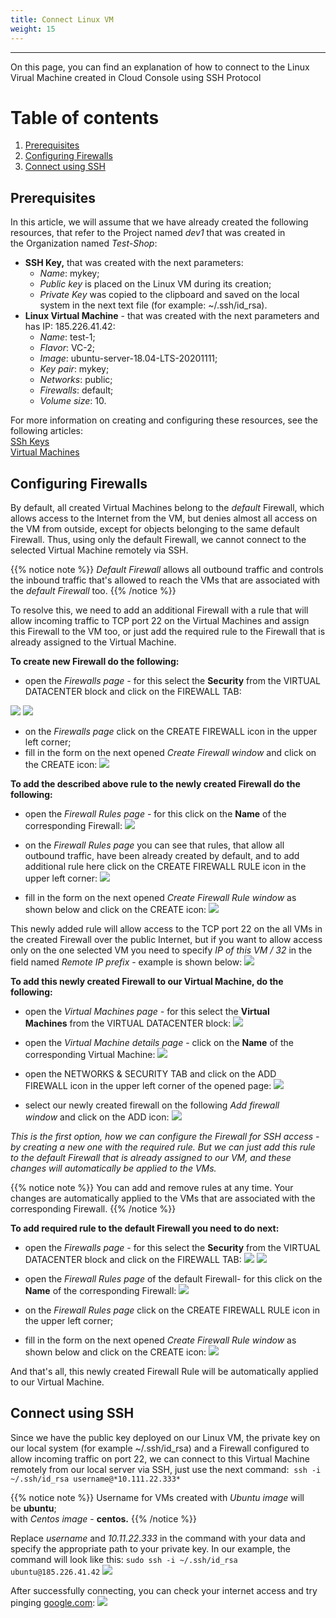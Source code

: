 ```yaml
---
title: Connect Linux VM
weight: 15
---
```

___
On this page, you can find an explanation of how to connect to the Linux Virual Machine created in Cloud Console using SSH Protocol

# Table of contents
1. [Prerequisites](#prerequisites)
2. [Configuring Firewalls](#configuring-firewalls)
3. [Connect using SSH](#connect-using-ssh)

## Prerequisites
In this article, we will assume that we have already created the following resources, that refer to the Project named *dev1* that was created in the Organization named *Test-Shop*:
- **SSH Key,** that was created with the next parameters:
  - *Name*: mykey;
  - *Public key* is placed on the Linux VM during its creation;
  - *Private Key* was copied to the clipboard and saved on the local system in the next text file (for example: ~/.ssh/id_rsa).
- **Linux Virtual Machine** - that was created with the next parameters and has IP: 185.226.41.42:
  - *Name*: test-1;
  - *Flavor*: VC-2;
  - *Image*: ubuntu-server-18.04-LTS-20201111;
  - *Key pair*: mykey;
  - *Networks*: public;
  - *Firewalls*: default;
  - *Volume size*: 10.

For more information on creating and configuring these resources, see the following articles:  
[SSh Keys](https://kb.ventuscloud.eu/knowledge/ssh-keys)        
[Virtual Machines](https://kb.ventuscloud.eu/knowledge/linux-virtual-machines)   

## Configuring Firewalls
By default, all created Virtual Machines belong to the *default* Firewall, which allows access to the Internet from the VM, but denies almost all access on the VM from outside, except for objects belonging to the same default Firewall. Thus, using only the default Firewall, we cannot connect to the selected Virtual Machine remotely via SSH.

{{% notice note %}}
*Default* *Firewall* allows all outbound traffic and controls the inbound traffic that's allowed to reach the VMs that are associated with the *default* *Firewall* too.
{{% /notice %}} 

To resolve this, we need to add an additional Firewall with a rule that will allow incoming traffic to TCP port 22 on the Virtual Machines and assign this Firewall to the VM too, or just add the required rule to the Firewall that is already assigned to the Virtual Machine. 

**To create new Firewall do the following:**
- open the *Firewalls page -* for this select the **Security** from the VIRTUAL DATACENTER block and click on the FIREWALL TAB:

![](../../../assets/images/conn-lin/1.png?classes=border,shadow)
![](../../../assets/images/conn-lin/2.png?classes=border,shadow)

- on the *Firewalls page* click on the CREATE FIREWALL icon in the upper left corner;
- fill in the form on the next opened *Create Firewall window* and click on the CREATE icon:
![](../../../assets/images/conn-lin/3.png?classes=border,shadow)

**To add the described above rule to the newly created Firewall do the following:** 
- open the *Firewall Rules page* - for this click on the **Name** of the corresponding Firewall:
![](../../../assets/images/conn-lin/4.png?classes=border,shadow)

- on the *Firewall Rules page* you can see that rules, that allow all outbound traffic, have been already created by default, and to add additional rule here click on the CREATE FIREWALL RULE icon in the upper left corner:
![](../../../assets/images/conn-lin/16.png?classes=border,shadow)

- fill in the form on the next opened *Create Firewall Rule window* as shown below  and click on the CREATE icon:
![](../../../assets/images/conn-lin/5.png?classes=border,shadow)

This newly added rule will allow access to the TCP port 22 on the all VMs in the created Firewall over the public Internet, but if you want to allow access only on the one selected VM you need to specify *IP of this VM / 32* in the field named *Remote IP prefix* - example is shown below:
![](../../../assets/images/conn-lin/6.png?classes=border,shadow)

**To add this newly created Firewall to our Virtual Machine, do the following:**
- open the *Virtual Machines page -* for this select the **Virtual Machines** from the VIRTUAL DATACENTER block:
![](../../../assets/images/conn-lin/7.png?classes=border,shadow)

- open the *Virtual Machine details page* - click on the **Name** of the corresponding Virtual Machine:
![](../../../assets/images/conn-lin/8.png?classes=border,shadow)

- open the NETWORKS & SECURITY TAB and click on the ADD FIREWALL icon in the upper left corner of the opened page:
![](../../../assets/images/conn-lin/9.png?classes=border,shadow)

- select our newly created firewall on the following *Add firewall window* and click on the ADD icon:
![](../../../assets/images/conn-lin/10.png?classes=border,shadow)

*This is the first option, how we can configure the Firewall for SSH access - by creating a new one with the required rule. But we can just add this rule to the default Firewall that is already assigned to our VM, and these changes will automatically be applied to the VMs.* 

{{% notice note %}}
You can add and remove rules at any time. Your changes are automatically applied to the VMs that are associated with the corresponding Firewall.
{{% /notice %}}  

**To add required rule to the default Firewall you need to do next:**
- open the *Firewalls page -* for this select the **Security** from the VIRTUAL DATACENTER block and click on the FIREWALL TAB:
![](../../../assets/images/conn-lin/1.png?classes=border,shadow)
![](../../../assets/images/conn-lin/11.png?classes=border,shadow)

- open the *Firewall Rules page* of the default Firewall- for this click on the **Name** of the corresponding Firewall:
![](../../../assets/images/conn-lin/12.png?classes=border,shadow)

- on the *Firewall Rules page* click on the CREATE FIREWALL RULE icon in the upper left corner;
- fill in the form on the next opened *Create Firewall Rule window* as shown below  and click on the CREATE icon:
![](../../../assets/images/conn-lin/5.png?classes=border,shadow)

And that's all, this newly created Firewall Rule will be automatically applied to our Virtual Machine.

## Connect using SSH
Since we have the public key deployed on our Linux VM, the private key on our local system (for example ~/.ssh/id_rsa) and a Firewall configured to allow incoming traffic on port 22, we can connect to this Virtual Machine remotely from our local server via SSH, just use the next command: 
`ssh -i ~/.ssh/id_rsa username@*10.111.22.333*`

{{% notice note %}}
Username for VMs created with *Ubuntu image* will be **ubuntu**;   
with *Centos image* - **centos.**
{{% /notice %}} 

Replace *username* and *10.11.22.333* in the command with your data and specify the appropriate path to your private key. In our example, the command will look like this:
`sudo ssh -i ~/.ssh/id_rsa ubuntu@185.226.41.42`
![](../../../assets/images/conn-lin/13.png?classes=border,shadow)

After successfully connecting, you can check your internet access and try pinging [google.com](http://google.com/):
![](../../../assets/images/conn-lin/14.png?classes=border,shadow)
